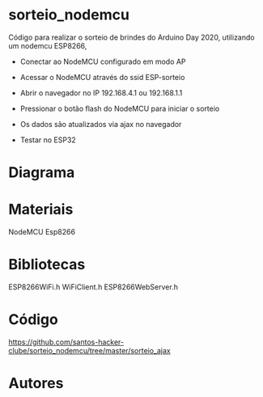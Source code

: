 # sorteio_nodemcu
Código para realizar o sorteio de brindes do Arduino Day 2020, utilizando um nodemcu ESP8266, 

* Conectar ao NodeMCU configurado em modo AP
* Acessar o NodeMCU através do ssid ESP-sorteio 
* Abrir o navegador no IP 192.168.4.1 ou 192.168.1.1
* Pressionar o botão flash do NodeMCU para iniciar o sorteio
* Os dados são atualizados via ajax no navegador 

* Testar no ESP32

# Diagrama


# Materiais

NodeMCU Esp8266

# Bibliotecas

ESP8266WiFi.h
WiFiClient.h
ESP8266WebServer.h

# Código

https://github.com/santos-hacker-clube/sorteio_nodemcu/tree/master/sorteio_ajax

# Autores

